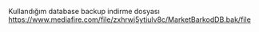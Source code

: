 Kullandığım database backup indirme dosyası
https://www.mediafire.com/file/zxhrwj5ytiulv8c/MarketBarkodDB.bak/file
